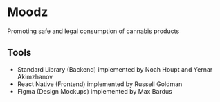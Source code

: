 # Moodz
Promoting safe and legal consumption of cannabis products

## Tools
- Standard Library (Backend) implemented by Noah Houpt and Yernar Akimzhanov
- React Native (Frontend) implemented by Russell Goldman
- Figma (Design Mockups) implemented by Max Bardus